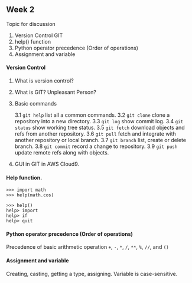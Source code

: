## Week 2

Topic for discussion

1. Version Control GIT
2. help() function
3. Python operator precedence (Order of operations)
4. Assignment and variable


#### Version Control

1. What is version control?
2. What is GIT? Unpleasant Person?
3. Basic commands

    3.1 `git help` list all a common commands.
    3.2 `git clone` clone a repository into a new directory.
    3.3 `git log` show commit log.
    3.4 `git status` show working tree status.
    3.5 `git fetch` download objects and refs from another repository.
    3.6 `git pull` fetch and integrate with another repository or local branch.
    3.7 `git branch` list, create or delete branch.
    3.8 `git commit` record a change to repository.
    3.9 `git push` update remote refs along with objects.

4. GUI in GIT in AWS Cloud9.


#### Help function.

    >>> import math
    >>> help(math.cos)

    >>> help()
    help> import
    help> if
    help> quit


#### Python operator precedence (Order of operations)

Precedence of basic arithmetic operation `+`, `-`, `*`, `/`, `**`, `%`, `//`, and `()`  


#### Assignment and variable

Creating, casting, getting a type, assigning. Variable is case-sensitive.